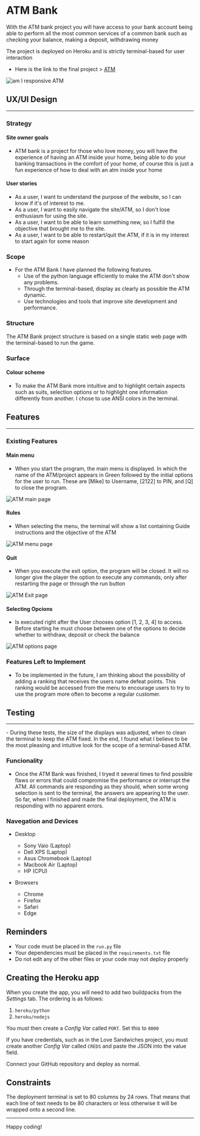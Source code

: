# ATM Bank

 With the ATM bank project you will have access to your bank account being able to perform all the most common services of a common bank such as checking your balance, making a deposit, withdrawing money

The project is deployed on Heroku and is strictly terminal-based for user interaction

 - Here is the link to the final project > [ATM](https://atm-3d08234ef3ca.herokuapp.com/)

 
![am I responsive ATM](https://github.com/Diogosafanelli/third-project-ci/assets/131887685/0ea9402f-ae07-41b8-ad04-4050186dc7cd)


 ## UX/UI Design
 <hr>

 ### Strategy

#### Site owner goals

- ATM bank is a project for those who love money, you will have the experience of having an ATM inside your home, being able to do your banking transactions in the comfort of your home, of course this is just a fun experience of how to deal with an atm inside your home

#### User stories

- As a user, I want to understand the purpose of the website, so I can know if it's of interest to me.
- As a user, I want to easily navigate the site/ATM, so I don't lose enthusiasm for using the site.
- As a user, I want to be able to learn something new, so I fulfill the objective that brought me to the site.
- As a user, I want to be able to restart/quit the ATM, if it is in my interest to start again for some reason

### Scope

- For the ATM Bank I have planned the following features.
  - Use of the python language efficiently to make the ATM don't show any problems.
  - Through the terminal-based, display as clearly as possible the ATM dynamic.
  - Use technologies and tools that improve site development and performance.


### Structure

The ATM Bank project structure is based on a single static web page with the terminal-based to run the game.

### Surface

#### Colour scheme

- To make the ATM Bank more intuitive and to highlight certain aspects such as suits, selection options or to highlight one information differently from another. I chose to use ANSI colors in the terminal.


## Features
<hr>

### Existing Features


#### Main menu

- When you start the program, the main menu is displayed. In which the name of the ATM/project appears in Green followed by the initial options for the user to run. These are [Mike] to Username, [2122] to PIN, and [Q] to close the program.

![ATM main page](https://github.com/Diogosafanelli/third-project-ci/assets/131887685/7d96b2b0-d11b-4010-b223-fb44fe80724a)
 
#### Rules

- When selecting the menu, the terminal will show a list containing Guide instructions and the objective of the ATM

![ATM menu page](https://github.com/Diogosafanelli/third-project-ci/assets/131887685/4e31f242-0520-4e17-829c-964815c91eed)

#### Quit

- When you execute the exit option, the program will be closed. It will no longer give the player the option to execute any commands, only after restarting the page or through the run button

![ATM Exit page](https://github.com/Diogosafanelli/third-project-ci/assets/131887685/d4213844-c07f-4078-b5d0-29025197cad5)

#### Selecting Opcions 

- Is executed right after the User chooses option [1, 2, 3, 4] to access. Before starting he must choose between one of the options to decide whether to withdraw, deposit or check the balance

![ATM options page](https://github.com/Diogosafanelli/third-project-ci/assets/131887685/3278b258-9ed8-416f-8f65-ad276d08cacd)


### Features Left to Implement

- To be implemented in the future, I am thinking about the possibility of adding a ranking that receives the users name defeat points. This ranking would be accessed from the menu to encourage users to try to use the program more often to become a regular customer.


## Testing
<hr>
- During these tests, the size of the displays was adjusted, when to clean the terminal to keep the ATM fixed. In the end, I found what I believe to be the most pleasing and intuitive look for the scope of a terminal-based ATM.


### Funcionality

- Once the ATM Bank was finished, I tryed it several times to find possible flaws or errors that could compromise the performance or interrupt the ATM. All commands are responding as they should, when some wrong selection is sent to the terminal, the answers are appearing to the user. So far, when I finished and made the final deployment, the ATM is responding with no apparent errors.

### Navegation and Devices

- Desktop
  - Sony Vaio (Laptop)
  - Dell XPS (Laptop)
  - Asus Chromebook (Laptop)
  - Macbook Air (Laptop)
  - HP (CPU)

- Browsers
  - Chrome
  - Firefox
  - Safari
  - Edge  
  

## Reminders

- Your code must be placed in the `run.py` file
- Your dependencies must be placed in the `requirements.txt` file
- Do not edit any of the other files or your code may not deploy properly

## Creating the Heroku app

When you create the app, you will need to add two buildpacks from the _Settings_ tab. The ordering is as follows:

1. `heroku/python`
2. `heroku/nodejs`

You must then create a _Config Var_ called `PORT`. Set this to `8000`

If you have credentials, such as in the Love Sandwiches project, you must create another _Config Var_ called `CREDS` and paste the JSON into the value field.

Connect your GitHub repository and deploy as normal.

## Constraints

The deployment terminal is set to 80 columns by 24 rows. That means that each line of text needs to be 80 characters or less otherwise it will be wrapped onto a second line.

---

Happy coding!
